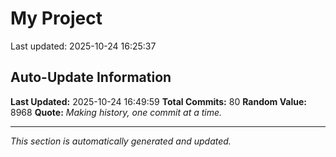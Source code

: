 # My Project


Last updated: 2025-10-24 16:25:37
















































































## Auto-Update Information

**Last Updated:** 2025-10-24 16:49:59
**Total Commits:** 80
**Random Value:** 8968
**Quote:** _Making history, one commit at a time._

---
_This section is automatically generated and updated._
